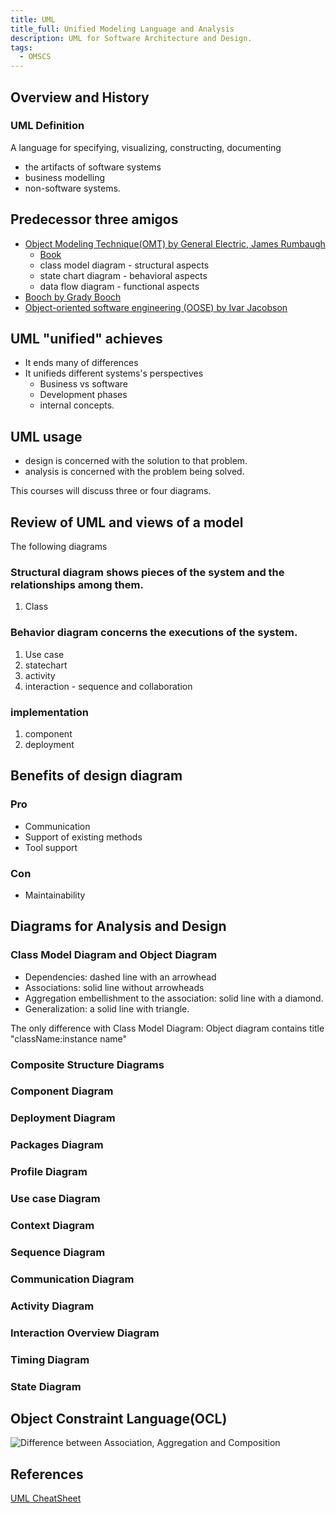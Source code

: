 ```yaml
---
title: UML
title_full: Unified Modeling Language and Analysis
description: UML for Software Architecture and Design.
tags:
  - OMSCS
---
```


## Overview and History

### UML Definition
A language for specifying, visualizing, constructing, documenting
- the artifacts of software systems
- business modelling
- non-software systems.


## Predecessor three amigos

- [Object Modeling Technique(OMT) by General Electric, James Rumbaugh](https://en.wikipedia.org/wiki/Object-modeling_technique)
    - [Book](https://www.amazon.com/Object-Oriented-Modeling-Design-James-Rumbaugh/dp/0136298419)
  - class model diagram - structural aspects
  - state chart diagram - behavioral aspects
  - data flow diagram - functional aspects
- [Booch by Grady Booch](https://en.wikipedia.org/wiki/Booch_method#:~:text=The%20Booch%20method%20is%20a,a%20set%20of%20recommended%20practices)
- [Object-oriented software engineering (OOSE) by Ivar Jacobson](https://en.wikipedia.org/wiki/Object-oriented_programming)


## UML "unified" achieves

- It ends many of differences
- It unifieds different systems's perspectives
  - Business vs software
  - Development phases 
  - internal concepts.

## UML usage

- design is concerned with the solution to that problem.
- analysis is concerned with the problem being solved.


This courses will discuss three or four diagrams.

## Review of UML and views of a model

The following diagrams

### Structural diagram shows pieces of the system and the relationships among them.
1. Class 

### Behavior diagram concerns the executions of the system.
1. Use case 
2. statechart 
3. activity 
4. interaction - sequence and collaboration 
   
### implementation 
1. component 
2. deployment


## Benefits of design diagram

### Pro

- Communication
- Support of existing methods
- Tool support

### Con

- Maintainability

## Diagrams for Analysis and Design
### Class Model Diagram and Object Diagram

- Dependencies: dashed line with an arrowhead
- Associations: solid line without arrowheads
- Aggregation embellishment to the association: solid line with a diamond.
- Generalization: a solid line with triangle.

The only difference with Class Model Diagram:
Object diagram contains title "className:instance name"

### Composite Structure Diagrams

### Component Diagram

### Deployment Diagram

### Packages Diagram

### Profile Diagram

### Use case Diagram

### Context Diagram

### Sequence Diagram

### Communication Diagram

### Activity Diagram

### Interaction Overview Diagram

### Timing Diagram

### State Diagram

## Object Constraint Language(OCL)



![Difference between Association, Aggregation and Composition](https://1.bp.blogspot.com/-VL_9cjhwEE4/UvJN__IvaBI/AAAAAAAABCc/IkDmShgM-Yc/s1600/Association,+Composition+UML.JPG)

## References

[UML CheatSheet](https://loufranco.com/wp-content/uploads/2012/11/cheatsheet.pdf)